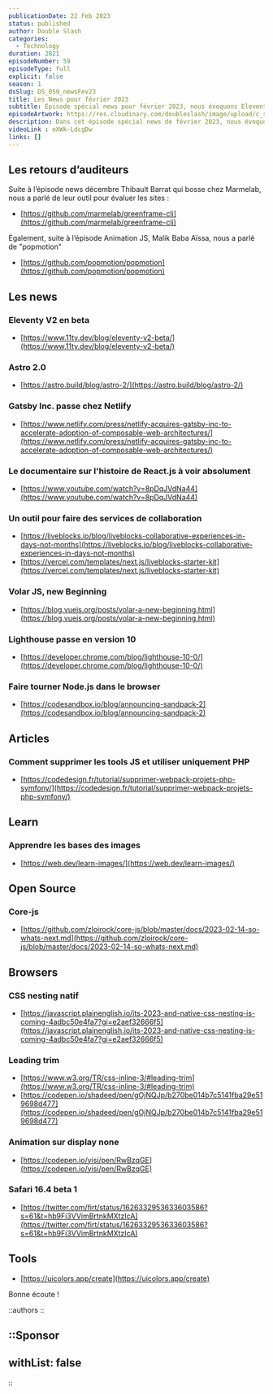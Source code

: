 ```yaml
---
publicationDate: 22 Feb 2023
status: published
author: Double Slash
categories:
  - Technology
duration: 2821
episodeNumber: 59
episodeType: full
explicit: false
season: 1
dsSlug: DS_059_newsFev23
title: Les News pour février 2023
subtitle: Épisode spécial news pour février 2023, nous évoquons Eleventy, Astro, Gatby chez Netlify, le documentaire React, ...
episodeArtwork: https://res.cloudinary.com/doubleslash/image/upload/c_scale,w_300/v1677015062/episode/ART_59_news_fev_zzflor.png
description: Dans cet épisode spécial news de février 2023, nous évoquons Eleventy V2 beta, Astro 2.0, Gatsby JS qui passe chez Netlify, le documentaire React à voir et de l'open-source évidemment.
videoLink : eXWk-LdcgDw
links: []
---
```


## Les retours d’auditeurs

Suite à l’épisode news décembre Thibault Barrat qui bosse chez Marmelab, nous a parlé de leur outil pour évaluer les sites :
- [https://github.com/marmelab/greenframe-cli](https://github.com/marmelab/greenframe-cli)

Également, suite à l’épisode Animation JS, Malik Baba Aïssa, nous a parlé de "popmotion"
- [https://github.com/popmotion/popmotion](https://github.com/popmotion/popmotion)

## Les news

### Eleventy V2 en beta
- [https://www.11ty.dev/blog/eleventy-v2-beta/](https://www.11ty.dev/blog/eleventy-v2-beta/)

### Astro 2.0
- [https://astro.build/blog/astro-2/](https://astro.build/blog/astro-2/)

### Gatsby Inc. passe chez Netlify
- [https://www.netlify.com/press/netlify-acquires-gatsby-inc-to-accelerate-adoption-of-composable-web-architectures/](https://www.netlify.com/press/netlify-acquires-gatsby-inc-to-accelerate-adoption-of-composable-web-architectures/)

### Le documentaire sur l'histoire de React.js à voir absolument
- [https://www.youtube.com/watch?v=8pDqJVdNa44](https://www.youtube.com/watch?v=8pDqJVdNa44)

### Un outil pour faire des services de collaboration
- [https://liveblocks.io/blog/liveblocks-collaborative-experiences-in-days-not-months](https://liveblocks.io/blog/liveblocks-collaborative-experiences-in-days-not-months)
- [https://vercel.com/templates/next.js/liveblocks-starter-kit](https://vercel.com/templates/next.js/liveblocks-starter-kit)

### Volar JS,  new Beginning
- [https://blog.vuejs.org/posts/volar-a-new-beginning.html](https://blog.vuejs.org/posts/volar-a-new-beginning.html)

### Lighthouse passe en version 10
- [https://developer.chrome.com/blog/lighthouse-10-0/](https://developer.chrome.com/blog/lighthouse-10-0/)

### Faire tourner Node.js dans le browser
- [https://codesandbox.io/blog/announcing-sandpack-2](https://codesandbox.io/blog/announcing-sandpack-2)

## Articles

### Comment supprimer les tools JS et utiliser uniquement PHP
- [https://codedesign.fr/tutorial/supprimer-webpack-projets-php-symfony/](https://codedesign.fr/tutorial/supprimer-webpack-projets-php-symfony/)

## Learn

### Apprendre les bases des images
- [https://web.dev/learn-images/](https://web.dev/learn-images/)

## Open Source

### Core-js
- [https://github.com/zloirock/core-js/blob/master/docs/2023-02-14-so-whats-next.md](https://github.com/zloirock/core-js/blob/master/docs/2023-02-14-so-whats-next.md)

## Browsers

### CSS nesting natif
- [https://javascript.plainenglish.io/its-2023-and-native-css-nesting-is-coming-4adbc50e4fa7?gi=e2aef32666f5](https://javascript.plainenglish.io/its-2023-and-native-css-nesting-is-coming-4adbc50e4fa7?gi=e2aef32666f5)

### Leading trim
- [https://www.w3.org/TR/css-inline-3/#leading-trim](https://www.w3.org/TR/css-inline-3/#leading-trim)
- [https://codepen.io/shadeed/pen/gOjNQJp/b270be014b7c5141fba29e519698d477](https://codepen.io/shadeed/pen/gOjNQJp/b270be014b7c5141fba29e519698d477)

### Animation sur display none
- [https://codepen.io/yisi/pen/RwBzqGE](https://codepen.io/yisi/pen/RwBzqGE)

### Safari 16.4 beta 1
- [https://twitter.com/firt/status/1626332953633603586?s=61&t=hb9Fi3VVimBrtnkMXtzIcA](https://twitter.com/firt/status/1626332953633603586?s=61&t=hb9Fi3VVimBrtnkMXtzIcA)

## Tools
- [https://uicolors.app/create](https://uicolors.app/create)


Bonne écoute !

::authors
::

::Sponsor
---
withList: false
---
::
